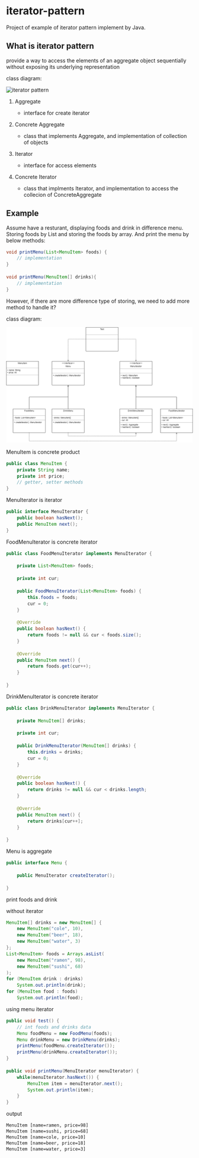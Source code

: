 # iterator-pattern
Project of example of iterator pattern implement by Java. 

## What is iterator pattern
provide a way to access the elements of an aggregate object sequentially without exposing its underlying representation

class diagram:

![iterator pattern](https://github.com/kan01234/designs-patterns/blob/master/iterator-pattern/iterator-pattern.png)

1. Aggregate
    - interface for create iterator

2. Concrete Aggregate
    - class that implements Aggregate, and implementation of collection of objects

3. Iterator
    - interface for access elements

4. Concrete Iterator
    - class that implments Iterator, and implementation to access the collecion of ConcreteAggregate

## Example
Assume have a resturant, displaying foods and drink in difference menu. Storing foods by List and storing the foods by array.
And print the menu by below methods:

```java
void printMenu(List<MenuItem> foods) {
    // implementation
}

void printMenu(MenuItem[] drinks){
    // implementation
}
```

However, if there are more difference type of storing, we need to add more method to handle it?

class diagram:

![iterator pattern](https://github.com/kan01234/design-patterns/blob/master/iterator-pattern/iterator-pattern-example.png)

MenuItem is concrete product
```java
public class MenuItem {
    private String name;
    private int price;
    // getter, setter methods
}
```

MenuIterator is iterator
```java
public interface MenuIterator {
    public boolean hasNext();
    public MenuItem next();
}
```

FoodMenuIterator is concrete iterator
```java
public class FoodMenuIterator implements MenuIterator {

    private List<MenuItem> foods;

    private int cur;

    public FoodMenuIterator(List<MenuItem> foods) {
        this.foods = foods;
        cur = 0;
    }

	@Override
    public boolean hasNext() {
        return foods != null && cur < foods.size();
    }

    @Override
    public MenuItem next() {
        return foods.get(cur++);
    }

}
```

DrinkMenuIterator is concrete iterator
```java
public class DrinkMenuIterator implements MenuIterator {

    private MenuItem[] drinks;

    private int cur;

    public DrinkMenuIterator(MenuItem[] drinks) {
        this.drinks = drinks;
        cur = 0;
    }

    @Override
    public boolean hasNext() {
        return drinks != null && cur < drinks.length;
    }

    @Override
    public MenuItem next() {
        return drinks[cur++];
    }

}
```

Menu is aggregate
```java
public interface Menu {

    public MenuIterator createIterator();

}
```

print foods and drink

without iterator
```java
MenuItem[] drinks = new MenuItem[] {
    new MenuItem("cole", 10),
    new MenuItem("beer", 18),
    new MenuItem("water", 3)
};
List<MenuItem> foods = Arrays.asList(
    new MenuItem("ramen", 98),
    new MenuItem("sushi", 68)
);
for (MenuItem drink : drinks)
    System.out.println(drink);
for (MenuItem food : foods)
    System.out.println(food);
```

using menu iterator
```java
public void test() {
    // int foods and drinks data
    Menu foodMenu = new FoodMenu(foods);
    Menu drinkMenu = new DrinkMenu(drinks);
    printMenu(foodMenu.createIterator());
    printMenu(drinkMenu.createIterator());
}

public void printMenu(MenuIterator menuIterator) {
    while(menuIterator.hasNext()) {
        MenuItem item = menuIterator.next();
        System.out.println(item);
    }
}
```

output
```
MenuItem [name=ramen, price=98]
MenuItem [name=sushi, price=68]
MenuItem [name=cole, price=10]
MenuItem [name=beer, price=18]
MenuItem [name=water, price=3]
```
